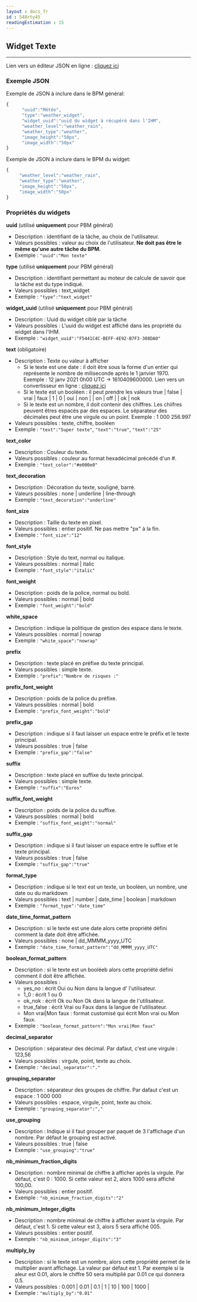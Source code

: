 ```yaml
---
layout : docs_fr
id : 548rty45
readingEstimation : 15
---
```


## Widget Texte
------------------------

Lien vers un éditeur JSON en ligne : [cliquez ici](https://jsoneditoronline.org) 

### Exemple JSON

Exemple de JSON à inclure dans le BPM général:

```javascript
{
      "uuid":"Météo",
      "type":"weather_widget",
      "widget_uuid":"uuid du widget à récupéré dans l'IHM",
      "weather_level":"weather_rain",
      "weather_type":"weather",
      "image_height":"50px",
      "image_width":"50px"      
}
```

Exemple de JSON à inclure dans le BPM du widget:

```javascript
{      
     "weather_level":"weather_rain",
     "weather_type":"weather",
     "image_height":"50px",
     "image_width":"50px"
}
```

### Propriétés du widgets

**uuid** (utilisé **uniquement** pour PBM général) 
* Description : identifiant de la tâche, au choix de l'utilisateur.
* Valeurs possibles : valeur au choix de l'utilisateur. **Ne doit pas être le même qu'une autre tâche du BPM.**
* Exemple : ```"uuid":"Mon texte"```

**type** (utilisé **uniquement** pour PBM général) 
* Description : identifiant permettant au moteur de calcule de savoir que la tâche est du type indiqué.
* Valeurs possibles : text_widget 
* Exemple : ```"type":"text_widget"```

**widget_uuid** (utilisé **uniquement** pour PBM général) 
* Description : Uuid du widget ciblé par la tâche
* Valeurs possibles : L'uuid du widget est affiché dans les propriété du widget dans l'IHM. 
* Exemple : ```"widget_uuid":"F5441C4C-BEFF-4E92-B7F3-308DA0"```

**text** (obligatoire)
* Description : Texte ou valeur à afficher
	* Si le texte est une date : il doit être sous la forme d'un entier qui représente le nombre de miliseconde après le 1 janvier 1970. Exemple : 12 janv 2021 0h00 UTC -> 1610409600000. Lien vers un convertisseur en ligne : [cliquez ici](https://www.fileformat.info/tip/java/date2millis.htm)
	* Si le texte est un booléen : il peut prendre les valeurs true \| false \| vrai \| faux \| 1 \| 0 \| oui \| non \| \| on \| off \| \| ok \| nok
	* Si le texte est un nombre, il doit contenir des chiffres. Les chiifres peuvent êtres espacés par des espaces. Le séparateur des décimales peut être une virgule ou un point. Exemple : 1 000 256.997
* Valeurs possibles : texte, chiffre, booléen
* Exemple : ```"text":"Super texte"```, ```"text":"true"```, ```"text":"25"``` 

**text_color**
* Description : Couleur du texte.
* Valeurs possibles : couleur au format hexadécimal précédé d'un #.
* Exemple : ```"text_color":"#e000e0"```

**text_decoration**
* Description : Décoration du texte, souligné, barré.
* Valeurs possibles : none \| underline \| line-through
* Exemple : ```"text_decoration":"underline"```

**font_size**
* Description : Taille du texte en pixel.
* Valeurs possibles : entier positif. Ne pas mettre "px" à la fin.
* Exemple : ```"font_size":"12"```

**font_style**
* Description : Style du text, normal ou italique.
* Valeurs possibles : normal \| italic
* Exemple : ```"font_style":"italic"```

**font_weight**
* Description : poids de la police, normal ou bold.
* Valeurs possibles : normal \| bold
* Exemple : ```"font_weight":"bold"```

**white_space**
* Description : indique la politique de gestion des espace dans le texte.
* Valeurs possibles : normal \| nowrap
* Exemple : ```"white_space":"nowrap"```

**prefix**
* Description : texte placé en préfixe du texte principal.
* Valeurs possibles : simple texte.
* Exemple : ```"prefix":"Nombre de risques :"```

**prefix_font_weight**
* Description : poids de la police du préfixe.
* Valeurs possibles : normal \| bold
* Exemple : ```"prefix_font_weight":"bold"```

**prefix_gap**
* Description : indique si il faut laisser un espace entre le préfix et le texte principal.
* Valeurs possibles : true \| false
* Exemple : ```"prefix_gap":"false"```

**suffix**
* Description : texte placé en suffixe du texte principal.
* Valeurs possibles : simple texte.
* Exemple : ```"suffix":"Euros"```

**suffix_font_weight**
* Description : poids de la police du suffixe.
* Valeurs possibles : normal \| bold
* Exemple : ```"suffix_font_weight":"normal"```

**suffix_gap**
* Description : indique si il faut laisser un espace entre le suffixe et le texte principal.
* Valeurs possibles : true \| false
* Exemple : ```"suffix_gap":"true"```

**format_type**
* Description : indique si le text est un texte, un booléen, un nombre, une date ou du markdown
* Valeurs possibles : text \| number \| date_time \| boolean \| markdown
* Exemple : ```"format_type":"date_time"```


**date_time_format_pattern**
* Description : si le texte est une date alors cette propriété défini comment la date doit être affichée.
* Valeurs possibles : none \| dd_MMMM_yyyy_UTC
* Exemple : ```"date_time_format_pattern":"dd_MMMM_yyyy_UTC"```

**boolean_format_pattern**
* Description : si le texte est un booléeb alors cette propriété défini comment il doit être affichée.
* Valeurs possibles :
	* yes_no : écrit Oui ou Non dans la langue d' l'utilisateur.
	* 1_0 : écrit 1 ou 0
	* ok_nok : écrit Ok ou Non Ok dans la langue de l'utilisateur.
	* true_false : écrit Vrai ou Faux dans la langue de l'utilisateur.
	* Mon vrai\|Mon faux : format customisé qui écrit Mon vrai ou Mon faux.
* Exemple : ```"boolean_format_pattern":"Mon vrai|Mon faux"```

**decimal_separator**
* Description : séparateur des décimal. Par dafaut, c'est une virgule : 123,56
* Valeurs possibles : virgule, point, texte au choix.
* Exemple : ```"decimal_separator":"."```

**grouping_separator**
* Description : séparateur des groupes de chiffre. Par dafaut c'est un espace : 1 000 000
* Valeurs possibles : espace, virgule, point, texte au choix.
* Exemple : ```"grouping_separator":","```

**use_grouping**
* Description : Indique si il faut grouper par paquet de 3 l'affichage d'un nombre. Par défaut le grouping est activé.
* Valeurs possibles : true \| false
* Exemple : ```"use_grouping":"true"```

**nb_minimum_fraction_digits**
* Description : nombre minimal de chiffre à afficher après la virgule. Par défaut, c'est 0 : 1000. Si cette valeur est 2, alors 1000 sera affiché 100,00.
* Valeurs possibles : entier positif.
* Exemple : ```"nb_minimum_fraction_digits":"2"```

**nb_minimum_integer_digits**
* Description : nombre minimal de chiffre à afficher avant la virgule. Par défaut, c'est 1. Si cette valeur est 3, alors 5 sera affiché 005.
* Valeurs possibles : entier positif.
* Exemple : ```"nb_minimum_integer_digits":"3"```

**multiply_by**
* Description : si le texte est un nombre, alors cette propriété permet de le multiplier avant affichage. La valeur par défaut est 1. Par exemple si la aleur est 0.01, alors le chiffre 50 sera multiplié par 0.01 ce qui donnera 0.5.
* Valeurs possibles : 0.001 \| 0.01 \| 0.1 \| 1 \| 10 \| 100 \| 1000 \| 
* Exemple : ```"multiply_by":"0.01"```




